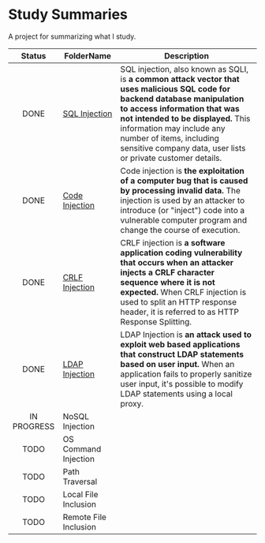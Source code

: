 # Study Summaries
A project for summarizing what I study.

|Status         |FolderName                                                                                                                         |Description
|:-:            |-                                                                                                                                  |-
|DONE           |[SQL Injection](https://github.com/MichaelZaslavsky/study-summaries/tree/master/Security/Injection%20Flaws/SQL%20Injection)        |SQL injection, also known as SQLI, is **a common attack vector that uses malicious SQL code for backend database manipulation to access information that was not intended to be displayed.** This information may include any number of items, including sensitive company data, user lists or private customer details.
|DONE           |[Code Injection](https://github.com/MichaelZaslavsky/study-summaries/tree/master/Security/Injection%20Flaws/Code%20Injection)      |Code injection is **the exploitation of a computer bug that is caused by processing invalid data.** The injection is used by an attacker to introduce (or "inject") code into a vulnerable computer program and change the course of execution.
|DONE           |[CRLF Injection](https://github.com/MichaelZaslavsky/study-summaries/tree/master/Security/Injection%20Flaws/CRLF%20Injection)      |CRLF injection is **a software application coding vulnerability that occurs when an attacker injects a CRLF character sequence where it is not expected.** When CRLF injection is used to split an HTTP response header, it is referred to as HTTP Response Splitting.
|DONE           |[LDAP Injection](https://github.com/MichaelZaslavsky/study-summaries/tree/master/Security/Injection%20Flaws/LDAP%20Injection)      |LDAP Injection is **an attack used to exploit web based applications that construct LDAP statements based on user input.** When an application fails to properly sanitize user input, it's possible to modify LDAP statements using a local proxy.
|IN PROGRESS    |NoSQL Injection                                                                                                                    |
|TODO           |OS Command Injection                                                                                                               |
|TODO           |Path Traversal                                                                                                                     |
|TODO           |Local File Inclusion                                                                                                               |
|TODO           |Remote File Inclusion                                                                                                              |
